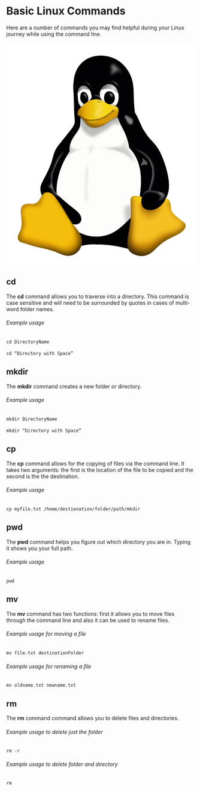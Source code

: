 # Basic Linux Commands

Here are a number of commands you may find helpful during your Linux journey while using the command line.

![Linux Penguin](../images/linux-penguin.png) 

## cd
The **cd** command allows you to traverse into a directory. This command is case sensitive and will need to be surrounded by quotes in cases of multi-word folder names. 

###### Example usage
`cd DirectoryName`

`cd “Directory with Space”`


## mkdir
The **mkdir** command creates a new folder or directory. 

###### Example usage
`mkdir DirectoryName`

`mkdir “Directory with Space”`


## cp 
The **cp** command allows for the copying of files via the command line. It takes two arguments: the first is the location of the file to be copied and the second is the the destination. 
 
###### Example usage
`cp myfile.txt /home/destionation/folder/path/mkdir`


## pwd
The **pwd** command helps you figure out which directory you are in. Typing it shows you your full path.

###### Example usage
`pwd`


## mv
The **mv** command  has two functions: first it allows you to move files through the command line and also it can be used to rename files.  

###### Example usage for moving a file
`mv file.txt destinationFolder`

###### Example usage for renaming a file
`mv oldname.txt newname.txt`


## rm
The **rm** command command allows you to delete files and directories. 

###### Example usage to delete just the folder
`rm -r `

###### Example usage to delete folder and directory
`rm `

